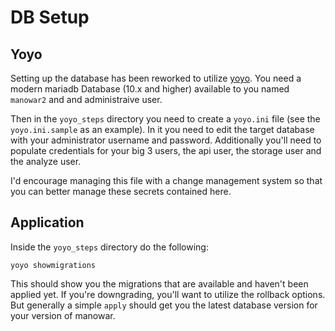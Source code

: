 # DB Setup

## Yoyo

Setting up the database has been reworked to utilize
[yoyo](https://marcosschroh.github.io/yoyo-database-migrations/). You need a
modern mariadb Database (10.x and higher) available to you named `manowar2` and
and administraive user.

Then in the `yoyo_steps` directory you need to create a `yoyo.ini` file (see the
`yoyo.ini.sample` as an example). In it you need to edit the target database with
your administrator username and password. Additionally you'll need to populate
credentials for your big 3 users, the api user, the storage user and the analyze
user.

I'd encourage managing this file with a change management system so that you can
better manage these secrets contained here.

## Application

Inside the `yoyo_steps` directory do the following:

```
yoyo showmigrations
```

This should show you the migrations that are available and haven't been applied yet.
If you're downgrading, you'll want to utilize the rollback options. But generally a
simple `apply` should get you the latest database version for your version of manowar.


